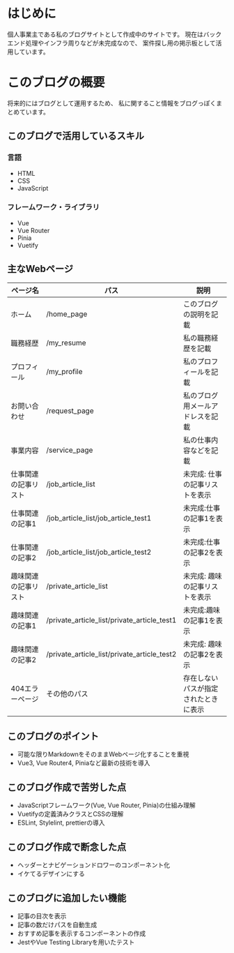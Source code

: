 # はじめに
個人事業主である私のブログサイトとして作成中のサイトです。
現在はバックエンド処理やインフラ周りなどが未完成なので、
案件探し用の掲示板として活用しています。

# このブログの概要
将来的にはブログとして運用するため、
私に関すること情報をブログっぽくまとめています。

## このブログで活用しているスキル
### 言語
- HTML
- CSS
- JavaScript

### フレームワーク・ライブラリ
- Vue
- Vue Router
- Pinia
- Vuetify

## 主なWebページ

|  ページ名  |  パス  |  説明  |
| ---- | ---- |---- |
| ホーム   | /home_page | このブログの説明を記載 |
| 職務経歴 | /my_resume | 私の職務経歴を記載 |
| プロフィール | /my_profile | 私のプロフィールを記載 |
| お問い合わせ | /request_page | 私のブログ用メールアドレスを記載 |
| 事業内容 | /service_page | 私の仕事内容などを記載 |
| 仕事関連の記事リスト | /job_article_list | 未完成: 仕事の記事リストを表示 |
| 仕事関連の記事1  | /job_article_list/job_article_test1 | 未完成:仕事の記事1を表示 |
| 仕事関連の記事2  | /job_article_list/job_article_test2 | 未完成:仕事の記事2を表示 |
| 趣味関連の記事リスト |/private_article_list  | 未完成: 趣味の記事リストを表示 |
| 趣味関連の記事1  | /private_article_list/private_article_test1 | 未完成:趣味の記事1を表示 |
| 趣味関連の記事2  | /private_article_list/private_article_test2 |未完成: 趣味の記事2を表示 |
| 404エラーページ  | その他のパス | 存在しないパスが指定されたときに表示 |

## このブログのポイント
- 可能な限りMarkdownをそのままWebページ化することを重視
- Vue3, Vue Router4, Piniaなど最新の技術を導入

## このブログ作成で苦労した点
- JavaScriptフレームワーク(Vue, Vue Router, Pinia)の仕組み理解
- Vuetifyの定義済みクラスとCSSの理解
- ESLint, Stylelint, prettierの導入

## このブログ作成で断念した点
- ヘッダーとナビゲーションドロワーのコンポーネント化
- イケてるデザインにする

## このブログに追加したい機能
- 記事の目次を表示
- 記事の数だけパスを自動生成
- おすすめ記事を表示するコンポーネントの作成
- JestやVue Testing Libraryを用いたテスト
